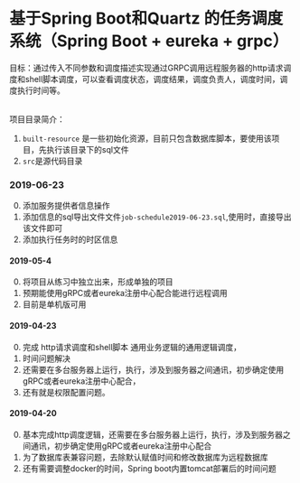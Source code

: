 # 基于Spring Boot和Quartz 的任务调度系统（Spring Boot + eureka + grpc）

目标：通过传入不同参数和调度描述实现通过GRPC调用远程服务器的http请求调度和shell脚本调度，可以查看调度状态，调度结果，调度负责人，调度时间，调度执行时间等。<br/><br/>


项目目录简介：

1. `built-resource` 是一些初始化资源，目前只包含数据库脚本，要使用该项目，先执行该目录下的sql文件
2. `src`是源代码目录

### 2019-06-23
0. 添加服务提供者信息操作
1. 添加信息的sql导出文件文件`job-schedule2019-06-23.sql`,使用时，直接导出该文件即可
2. 添加执行任务时的时区信息

#### 2019-05-4
0. 将项目从练习中独立出来，形成单独的项目
1. 预期能使用gRPC或者eureka注册中心配合能进行远程调用
2. 目前是单机版可用

#### 2019-04-23
0. 完成 http请求调度和shell脚本 通用业务逻辑的通用逻辑调度，
1. 时间问题解决
2. 还需要在多台服务器上运行，执行，涉及到服务器之间通讯，初步确定使用gRPC或者eureka注册中心配合，
3. 还有就是权限配置问题。

#### 2019-04-20
0. 基本完成http调度逻辑，还需要在多台服务器上运行，执行，涉及到服务器之间通讯，初步确定使用gRPC或者eureka注册中心配合
1. 为了数据库表兼容问题，去除默认赋值时间和修改数据库为远程数据库
2. 还有需要调整docker的时间，Spring boot内置tomcat部署后的时间问题
